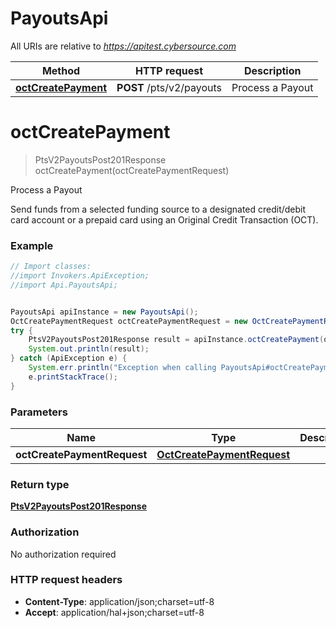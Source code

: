 # PayoutsApi

All URIs are relative to *https://apitest.cybersource.com*

Method | HTTP request | Description
------------- | ------------- | -------------
[**octCreatePayment**](PayoutsApi.md#octCreatePayment) | **POST** /pts/v2/payouts | Process a Payout


<a name="octCreatePayment"></a>
# **octCreatePayment**
> PtsV2PayoutsPost201Response octCreatePayment(octCreatePaymentRequest)

Process a Payout

Send funds from a selected funding source to a designated credit/debit card account or a prepaid card using an Original Credit Transaction (OCT). 

### Example
```java
// Import classes:
//import Invokers.ApiException;
//import Api.PayoutsApi;


PayoutsApi apiInstance = new PayoutsApi();
OctCreatePaymentRequest octCreatePaymentRequest = new OctCreatePaymentRequest(); // OctCreatePaymentRequest | 
try {
    PtsV2PayoutsPost201Response result = apiInstance.octCreatePayment(octCreatePaymentRequest);
    System.out.println(result);
} catch (ApiException e) {
    System.err.println("Exception when calling PayoutsApi#octCreatePayment");
    e.printStackTrace();
}
```

### Parameters

Name | Type | Description  | Notes
------------- | ------------- | ------------- | -------------
 **octCreatePaymentRequest** | [**OctCreatePaymentRequest**](OctCreatePaymentRequest.md)|  |

### Return type

[**PtsV2PayoutsPost201Response**](PtsV2PayoutsPost201Response.md)

### Authorization

No authorization required

### HTTP request headers

 - **Content-Type**: application/json;charset=utf-8
 - **Accept**: application/hal+json;charset=utf-8

